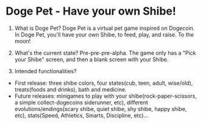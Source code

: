 Doge Pet - Have your own Shibe!
===========

1. What is Doge Pet?
  Doge Pet is a virtual pet game inspired on Dogecoin. In Doge Pet, you'll have your own Shibe, to feed, play, and raise. To the moon!

2. What's the current state?
  Pre-pre-pre-alpha. The game only has a "Pick your Shibe" screen, and then a blank screen with your Shibe.

3. Intended functionalities?
  - First release: three shibe colors, four states(cub, teen, adult, wise/old), treats(foods and drinks), bath and medicine.
  - Future releases: minigames to play with your shibe(rock-paper-scissors, a simple collect-dogecoins siderunner, etc), different evolutions/endings(scary shibe, quiet shibe, shy shibe, happy shibe, etc), stats(Speed, Athletics, Smarts, Discipline, etc)...

